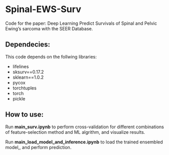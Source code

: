# Spinal-EWS-Surv
 Code for the paper: Deep Learning Predict Survivals of Spinal and Pelvic Ewing’s sarcoma with the SEER Database.
 
## Dependecies:
 This code depends on the follwing libraries:
 * lifelines
 * sksurv==0.17.2
 * sklearn==1.0.2
 * pycox
 * torchtuples
 * torch
 * pickle
 
## How to use:
 Run **main_surv.ipynb** to perform cross-validation for different combinations of feature-selection method and ML algrithm, and visualize results.
 
 Run **main_load_model_and_inference.ipynb** to load the trained ensembled model,, and perform prediction.

```python

```
